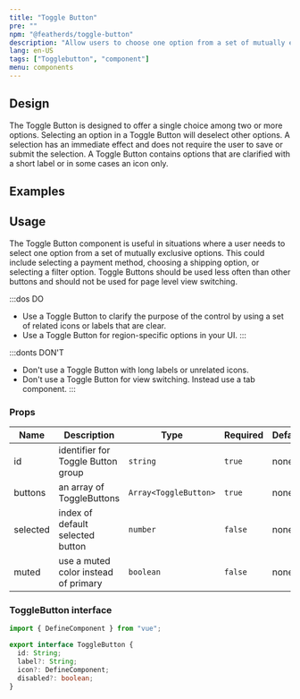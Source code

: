 ```yaml
---
title: "Toggle Button"
pre: ""
npm: "@featherds/toggle-button"
description: "Allow users to choose one option from a set of mutually exclusive options."
lang: en-US
tags: ["Togglebutton", "component"]
menu: components
---
```


## Design

The Toggle Button is designed to offer a single choice among two or more options.  Selecting an option in a Toggle Button will deselect other options.  A selection has an immediate effect and does not require the user to save or submit the selection.  A Toggle Button contains options that are clarified with a short label or in some cases an icon only.

## Examples

<Togglebutton-Examples/>

## Usage

The Toggle Button component is useful in situations where a user needs to select one option from a set of mutually exclusive options. This could include selecting a payment method, choosing a shipping option, or selecting a filter option.  Toggle Buttons should be used less often than other buttons and should not be used for page level view switching.

:::dos DO

* Use a Toggle Button to clarify the purpose of the control by using a set of related icons or labels that are clear.
* Use a Toggle Button for region-specific options in your UI.
:::

:::donts DON'T

* Don't use a Toggle Button with long labels or unrelated icons.
* Don't use a Toggle Button for view switching.  Instead use a tab component.
:::

### Props

| Name      | Description                           | Type                    | Required | Default |
| --------- | ------------------------------------- | ----------------------- | -------- | ------- |
| id        | identifier for Toggle Button group    | `string`                | `true`   | none    |
| buttons   | an array of ToggleButtons             | `Array<ToggleButton>`   | `true`   | none    |
| selected  | index of default selected button      | `number`                | `false`  | none    |
| muted     | use a muted color instead of primary  | `boolean`               | `false`  | none    |

### ToggleButton interface

```ts
import { DefineComponent } from "vue";

export interface ToggleButton {
  id: String;
  label?: String;
  icon?: DefineComponent;
  disabled?: boolean;
}
```
